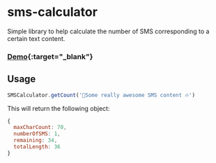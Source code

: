 sms-calculator
=============================
Simple library to help calculate the number of SMS corresponding to a certain text content.


### [Demo](https://codepen.io/thedoctor46super/full/qGOYLg){:target="_blank"}


Usage
----------

```javascript
SMSCalculator.getCount('📱Some really awesome SMS content 🔥')
```

This will return the following object:

```javascript
{
  maxCharCount: 70,
  numberOfSMS: 1,
  remaining: 34,
  totalLength: 36
}
```
